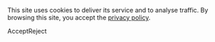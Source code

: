 This site uses cookies to deliver its service and to analyse traffic. By browsing this site, you accept the [privacy policy](https://policies.gitbook.com/privacy/cookies).

AcceptReject